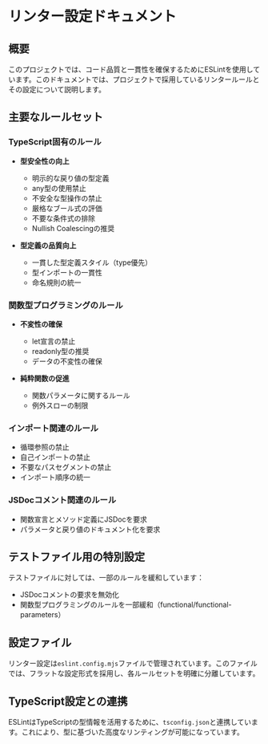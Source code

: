 # リンター設定ドキュメント

## 概要

このプロジェクトでは、コード品質と一貫性を確保するためにESLintを使用しています。このドキュメントでは、プロジェクトで採用しているリンタールールとその設定について説明します。

## 主要なルールセット

### TypeScript固有のルール

- **型安全性の向上**
  - 明示的な戻り値の型定義
  - any型の使用禁止
  - 不安全な型操作の禁止
  - 厳格なブール式の評価
  - 不要な条件式の排除
  - Nullish Coalescingの推奨

- **型定義の品質向上**
  - 一貫した型定義スタイル（type優先）
  - 型インポートの一貫性
  - 命名規則の統一

### 関数型プログラミングのルール

- **不変性の確保**
  - let宣言の禁止
  - readonly型の推奨
  - データの不変性の確保

- **純粋関数の促進**
  - 関数パラメータに関するルール
  - 例外スローの制限

### インポート関連のルール

- 循環参照の禁止
- 自己インポートの禁止
- 不要なパスセグメントの禁止
- インポート順序の統一

### JSDocコメント関連のルール

- 関数宣言とメソッド定義にJSDocを要求
- パラメータと戻り値のドキュメント化を要求

## テストファイル用の特別設定

テストファイルに対しては、一部のルールを緩和しています：

- JSDocコメントの要求を無効化
- 関数型プログラミングのルールを一部緩和（functional/functional-parameters）

## 設定ファイル

リンター設定は`eslint.config.mjs`ファイルで管理されています。このファイルでは、フラットな設定形式を採用し、各ルールセットを明確に分離しています。

## TypeScript設定との連携

ESLintはTypeScriptの型情報を活用するために、`tsconfig.json`と連携しています。これにより、型に基づいた高度なリンティングが可能になっています。